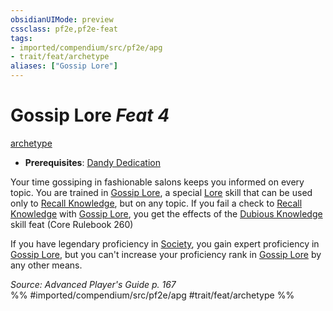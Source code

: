 ```yaml
---
obsidianUIMode: preview
cssclass: pf2e,pf2e-feat
tags:
- imported/compendium/src/pf2e/apg
- trait/feat/archetype
aliases: ["Gossip Lore"]
---
```

# Gossip Lore  *Feat 4*  
[archetype](archetype.md)  

- **Prerequisites**: [Dandy Dedication](dandy-dedication-apg.md)

Your time gossiping in fashionable salons keeps you informed on every topic. You are trained in [Gossip Lore](../skills.md#Lore), a special [Lore](../skills.md#Lore) skill that can be used only to [Recall Knowledge](recall-knowledge.md), but on any topic. If you fail a check to [Recall Knowledge](recall-knowledge.md) with [Gossip Lore](../skills.md#Lore), you get the effects of the [Dubious Knowledge](dubious-knowledge.md) skill feat (Core Rulebook 260)

If you have legendary proficiency in [Society](../skills.md#Society), you gain expert proficiency in [Gossip Lore](../skills.md#Lore), but you can't increase your proficiency rank in [Gossip Lore](../skills.md#Lore) by any other means.

*Source: Advanced Player's Guide p. 167*  
%% #imported/compendium/src/pf2e/apg #trait/feat/archetype %%
